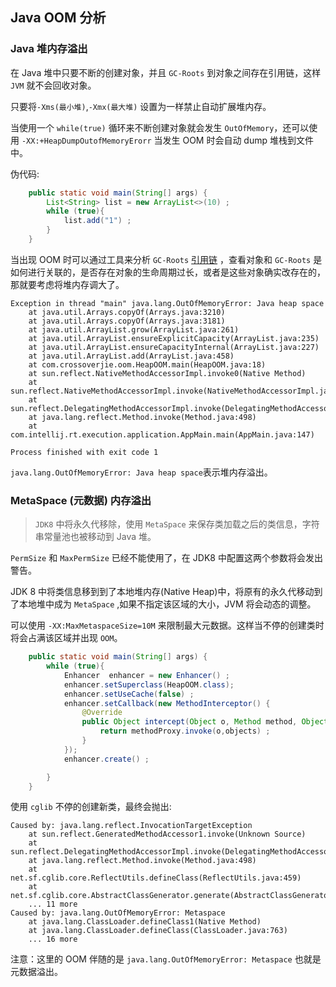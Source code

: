 ## Java OOM 分析

### Java 堆内存溢出

在 Java 堆中只要不断的创建对象，并且 `GC-Roots` 到对象之间存在引用链，这样 `JVM` 就不会回收对象。

只要将`-Xms(最小堆)`,`-Xmx(最大堆)` 设置为一样禁止自动扩展堆内存。


当使用一个 `while(true)` 循环来不断创建对象就会发生 `OutOfMemory`，还可以使用 `-XX:+HeapDumpOutofMemoryErorr` 当发生 OOM 时会自动 dump 堆栈到文件中。

伪代码:

```java
    public static void main(String[] args) {
        List<String> list = new ArrayList<>(10) ;
        while (true){
            list.add("1") ;
        }
    }
```

当出现 OOM 时可以通过工具来分析 `GC-Roots` [引用链](https://github.com/crossoverJie/Java-Interview/blob/master/MD/GarbageCollection.md#%E5%8F%AF%E8%BE%BE%E6%80%A7%E5%88%86%E6%9E%90%E7%AE%97%E6%B3%95) ，查看对象和 `GC-Roots` 是如何进行关联的，是否存在对象的生命周期过长，或者是这些对象确实改存在的，那就要考虑将堆内存调大了。

```
Exception in thread "main" java.lang.OutOfMemoryError: Java heap space
	at java.util.Arrays.copyOf(Arrays.java:3210)
	at java.util.Arrays.copyOf(Arrays.java:3181)
	at java.util.ArrayList.grow(ArrayList.java:261)
	at java.util.ArrayList.ensureExplicitCapacity(ArrayList.java:235)
	at java.util.ArrayList.ensureCapacityInternal(ArrayList.java:227)
	at java.util.ArrayList.add(ArrayList.java:458)
	at com.crossoverjie.oom.HeapOOM.main(HeapOOM.java:18)
	at sun.reflect.NativeMethodAccessorImpl.invoke0(Native Method)
	at sun.reflect.NativeMethodAccessorImpl.invoke(NativeMethodAccessorImpl.java:62)
	at sun.reflect.DelegatingMethodAccessorImpl.invoke(DelegatingMethodAccessorImpl.java:43)
	at java.lang.reflect.Method.invoke(Method.java:498)
	at com.intellij.rt.execution.application.AppMain.main(AppMain.java:147)

Process finished with exit code 1

```
`java.lang.OutOfMemoryError: Java heap space`表示堆内存溢出。


### MetaSpace (元数据) 内存溢出

> `JDK8` 中将永久代移除，使用 `MetaSpace` 来保存类加载之后的类信息，字符串常量池也被移动到 Java 堆。

`PermSize` 和 `MaxPermSize` 已经不能使用了，在 JDK8 中配置这两个参数将会发出警告。


JDK 8 中将类信息移到到了本地堆内存(Native Heap)中，将原有的永久代移动到了本地堆中成为 `MetaSpace` ,如果不指定该区域的大小，JVM 将会动态的调整。

可以使用 `-XX:MaxMetaspaceSize=10M` 来限制最大元数据。这样当不停的创建类时将会占满该区域并出现 `OOM`。

```java
    public static void main(String[] args) {
        while (true){
            Enhancer  enhancer = new Enhancer() ;
            enhancer.setSuperclass(HeapOOM.class);
            enhancer.setUseCache(false) ;
            enhancer.setCallback(new MethodInterceptor() {
                @Override
                public Object intercept(Object o, Method method, Object[] objects, MethodProxy methodProxy) throws Throwable {
                    return methodProxy.invoke(o,objects) ;
                }
            });
            enhancer.create() ;

        }
    }
```
使用 `cglib` 不停的创建新类，最终会抛出:
```
Caused by: java.lang.reflect.InvocationTargetException
	at sun.reflect.GeneratedMethodAccessor1.invoke(Unknown Source)
	at sun.reflect.DelegatingMethodAccessorImpl.invoke(DelegatingMethodAccessorImpl.java:43)
	at java.lang.reflect.Method.invoke(Method.java:498)
	at net.sf.cglib.core.ReflectUtils.defineClass(ReflectUtils.java:459)
	at net.sf.cglib.core.AbstractClassGenerator.generate(AbstractClassGenerator.java:336)
	... 11 more
Caused by: java.lang.OutOfMemoryError: Metaspace
	at java.lang.ClassLoader.defineClass1(Native Method)
	at java.lang.ClassLoader.defineClass(ClassLoader.java:763)
	... 16 more
```

注意：这里的 OOM 伴随的是 `java.lang.OutOfMemoryError: Metaspace` 也就是元数据溢出。


